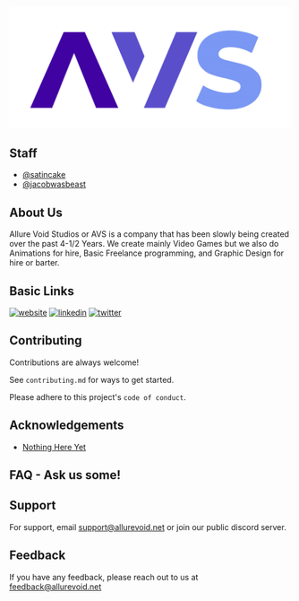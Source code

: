 
![Logo](https://github.com/Allure-Void-Studios/.github/blob/main/AVS-Full.png?raw=true)


## Staff

- [@satincake](https://www.github.com/satincake)
- [@jacobwasbeast](https://www.github.com/jacobwasbeast)


## About Us
Allure Void Studios or AVS is a company that has been slowly being created over the past 4-1/2 Years. We create mainly Video Games but we also do Animations for hire, Basic Freelance programming, and Graphic Design for hire or barter.


## Basic Links
[![website](https://img.shields.io/badge/Website-https%3A%2F%2Fstudio.allurevoid.net-orange)](https://studio.allurevoid.net)
[![linkedin](https://img.shields.io/badge/linkedin-0A66C2?style=for-the-badge&logo=linkedin&logoColor=white)](https://www.linkedin.com/AllureVoidStudios)
[![twitter](https://img.shields.io/badge/twitter-1DA1F2?style=for-the-badge&logo=twitter&logoColor=white)](https://twitter.com/VoidAllure)


## Contributing

Contributions are always welcome!

See `contributing.md` for ways to get started.

Please adhere to this project's `code of conduct`.


## Acknowledgements

 - [Nothing Here Yet](https://studio.allurevoid.net/nothing-here)


## FAQ - Ask us some!






## Support

For support, email support@allurevoid.net or join our public discord server.


## Feedback

If you have any feedback, please reach out to us at feedback@allurevoid.net

